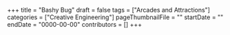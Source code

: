 +++
title = "Bashy Bug"
draft = false
tags = ["Arcades and Attractions"]
categories = ["Creative Engineering"]
pageThumbnailFile = ""
startDate = ""
endDate = "0000-00-00"
contributors = []
+++
